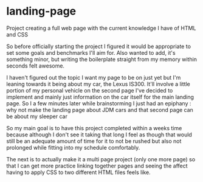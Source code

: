 # landing-page
Project creating a full web page with the current knowledge I have of HTML and CSS

So before officially starting the project I figured it would be appropriate to set some goals and benchmarks I'll aim for. Also wanted to add, it's something minor, but writing the boilerplate straight from my memory within seconds felt awesome.

I haven't figured out the topic I want my page to be on just yet but I'm leaning towards it being about my car, the Lexus IS300. It'll involve a little portion of my personal vehicle on the second page I've decided to implement and mainly just information on the car itself for the main landing page. So I a few minutes later while brainstorming I just had an epiphany : why not make the landing page about JDM cars and that second page can be about my sleeper car

So my main goal is to have this project completed within a weeks time because although I don't see it taking that long I feel as though that would still be an adequate amount of time for it to not be rushed but also not prolonged while fitting into my schedule comfortably.

The next is to actually make it a multi page project (only one more page) so that I can get more practice linking together pages and seeing the affect having to apply CSS to two different HTML files feels like.